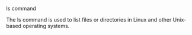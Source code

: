 ls command

The ls command is used to list files or directories in Linux and other Unix-based operating systems.
